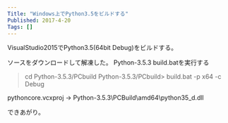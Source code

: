 ```yaml
---
Title: "Windows上でPython3.5をビルドする"
Published: 2017-4-20
Tags: []
---
```


VisualStudio2015でPython3.5(64bit Debug)をビルドする。

ソースをダウンロードして解凍した。
Python-3.5.3
build.batを実行する
> cd Python-3.5.3/PCbuild
Python-3.5.3/PCbuild> build.bat -p x64 -c Debug

pythoncore.vcxproj -> Python-3.5.3\PCBuild\amd64\python35_d.dll


できあがり。
